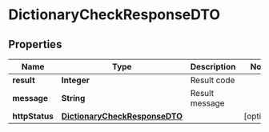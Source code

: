 

# DictionaryCheckResponseDTO


## Properties

| Name | Type | Description | Notes |
|------------ | ------------- | ------------- | -------------|
|**result** | **Integer** | Result code |  |
|**message** | **String** | Result message |  |
|**httpStatus** | [**DictionaryCheckResponseDTO**](DictionaryCheckResponseDTO.md) |  |  [optional] |



